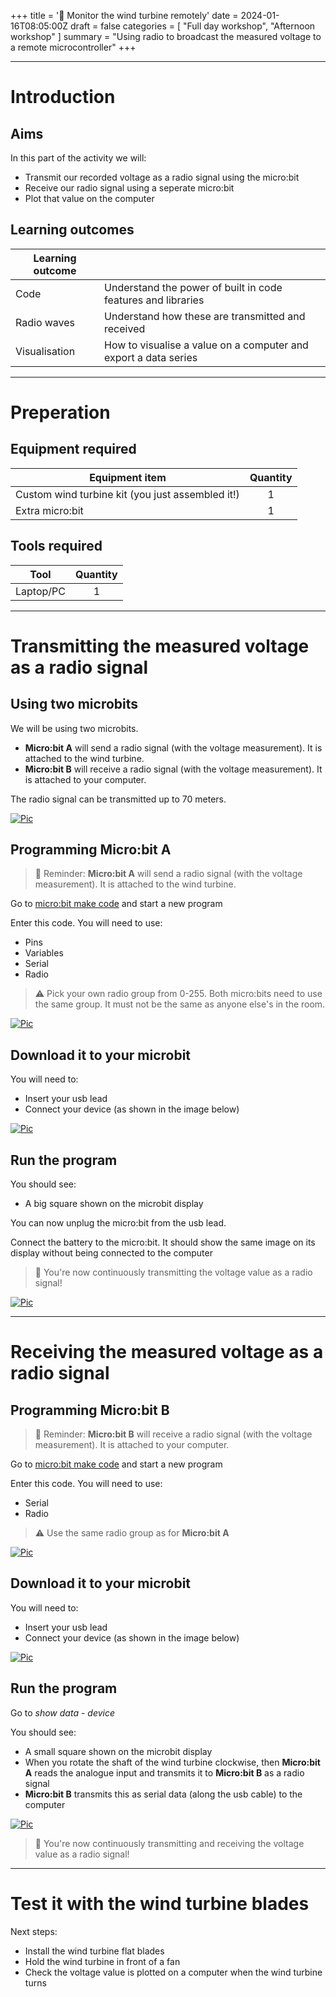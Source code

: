 +++
title = '📡 Monitor the wind turbine remotely'
date = 2024-01-16T08:05:00Z
draft = false
categories = [ "Full day workshop", "Afternoon workshop" ]
summary = "Using radio to broadcast the measured voltage to a remote microcontroller"
+++

---

# Introduction

## Aims
In this part of the activity we will:
* Transmit our recorded voltage as a radio signal using the micro:bit
* Receive our radio signal using a seperate micro:bit
* Plot that value on the computer

## Learning outcomes

| Learning outcome |                                                                 |
| ---------------- | --------------------------------------------------------------- |
| Code             | Understand the power of built in code features and libraries    |
| Radio waves      | Understand how these are transmitted and received               |
| Visualisation    | How to visualise a value on a computer and export a data series |
---

# Preperation

## Equipment required

| Equipment item                                   | Quantity |
| ------------------------------------------------ | :------: |
| Custom wind turbine kit (you just assembled it!) |    1     |
| Extra micro:bit                                  |    1     |

## Tools required

| Tool      | Quantity |
| --------- | :------: |
| Laptop/PC |    1     |

---

# Transmitting the measured voltage as a radio signal

## Using two microbits

We will be using two microbits. 

* **Micro:bit A** will send a radio signal (with the voltage measurement). It is attached to the wind turbine.
* **Micro:bit B** will receive a radio signal (with the voltage measurement). It is attached to your computer.

The radio signal can be transmitted up to 70 meters.

[![Pic](/images/monitor_wind_turbine_remotely/microbit_radio_sender_receiver_v1.png)](/images/monitor_wind_turbine_remotely/microbit_radio_sender_receiver_v1.png)

## Programming Micro:bit A

> :elephant: Reminder: **Micro:bit A** will send a radio signal (with the voltage measurement). It is attached to the wind turbine.

Go to [micro:bit make code](https://makecode.microbit.org) and start a new program

Enter this code. You will need to use:
* Pins
* Variables
* Serial
* Radio

> :warning: Pick your own radio group from 0-255. Both micro:bits need to use the same group. It must not be the same as anyone else's in the room.

[![Pic](/images/monitor_wind_turbine_remotely/code_radio_send_voltage_v2.png)](/images/monitor_wind_turbine_remotely/code_radio_send_voltage_v2.png)

## Download it to your microbit

You will need to:
* Insert your usb lead
* Connect your device (as shown in the image below)

[![Pic](/images/using_microcontroller_to_monitor_velocity/connect_device_v1.png)](/images/using_microcontroller_to_monitor_velocity/connect_device_v1.png)

## Run the program

You should see:
* A big square shown on the microbit display

You can now unplug the micro:bit from the usb lead. 

Connect the battery to the micro:bit. It should show the same image on its display without being connected to the computer

> :satellite: You're now continuously transmitting the voltage value as a radio signal!

[![Pic](/images/monitor_wind_turbine_remotely/microbit_A_transmit_v1.jpg)](/images/monitor_wind_turbine_remotely/microbit_A_transmit_v1.jpg)

---

# Receiving the measured voltage as a radio signal

## Programming Micro:bit B

> :elephant: Reminder: **Micro:bit B** will receive a radio signal (with the voltage measurement). It is attached to your computer.

Go to [micro:bit make code](https://makecode.microbit.org) and start a new program

Enter this code. You will need to use:
* Serial
* Radio

> :warning: Use the same radio group as for **Micro:bit A**

[![Pic](/images/monitor_wind_turbine_remotely/code_radio_receive_voltage_v2.png)](/images/monitor_wind_turbine_remotely/code_radio_receive_voltage_v2.png)

## Download it to your microbit

You will need to:
* Insert your usb lead
* Connect your device (as shown in the image below)

[![Pic](/images/using_microcontroller_to_monitor_velocity/connect_device_v1.png)](/images/using_microcontroller_to_monitor_velocity/connect_device_v1.png)

## Run the program

Go to *show data - device*

You should see:
* A small square shown on the microbit display
* When you rotate the shaft of the wind turbine clockwise, then **Micro:bit A** reads the analogue input and transmits it to **Micro:bit B** as a radio signal
* **Micro:bit B** transmits this as serial data (along the usb cable) to the computer

[![Pic](/images/monitor_wind_turbine_remotely/serial_data_received_radio_v1.png)](/images/monitor_wind_turbine_remotely/serial_data_received_radio_v1.png)

> :tada: You're now continuously transmitting and receiving the voltage value as a radio signal!

---

# Test it with the wind turbine blades

Next steps:

* Install the wind turbine flat blades
* Hold the wind turbine in front of a fan
* Check the voltage value is plotted on a computer when the wind turbine turns